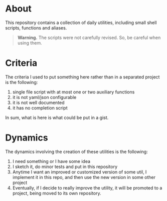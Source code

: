 # About

This repository contains a collection of daily utilities, including small shell scripts, functions and aliases.

> **Warning.** The scripts were not carefully revised. So, be careful when using them.

# Criteria

The criteria I used to put something here rather than in a separated project is the following:
1. single file script with at most one or two auxiliary functions
2. it is not yaml/json configurable
3. it is not well documented
4. it has no completion script

In sum, what is here is what could be put in a gist.

# Dynamics

The dynamics involving the creation of these utilities is the following:
1. I need something or I have some idea
2. I sketch it, do minor tests and put in this repository
3. Anytime I want an improved or customized version of some util, I implement it in this repo, and then use the new version in some other project
4. Eventually, if I decide to really improve the utility, it will be promoted to a project, being moved to its own repository.

